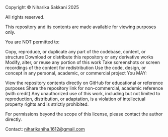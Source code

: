 Copyright © Niharika Sakkani 2025

All rights reserved.

This repository and its contents are made available for viewing purposes only.

You are NOT permitted to:

Copy, reproduce, or duplicate any part of the codebase, content, or structure
Download or distribute this repository or any derivative works
Modify, alter, or reuse any portion of this work
Take screenshots or screen recordings of the content for redistribution
Use the code, design, or concept in any personal, academic, or commercial project
You MAY:

View the repository contents directly on GitHub for educational or reference purposes
Share the repository link for non-commercial, academic reference (with credit)
Any unauthorized use of this work, including but not limited to reproduction, distribution, or adaptation, is a violation of intellectual property rights and is strictly prohibited.

For permissions beyond the scope of this license, please contact the author directly.

Contact: niharikaniha.1612@gmail.com 
